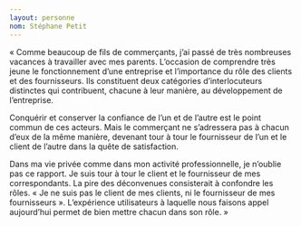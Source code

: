 ```yaml
---
layout: personne
nom: Stéphane Petit
---
```


« Comme beaucoup de fils de commerçants, j’ai passé de très nombreuses vacances à travailler avec mes parents. 
L’occasion de comprendre très jeune le fonctionnement d’une entreprise et l’importance du rôle des clients et des fournisseurs.
Ils constituent deux catégories d’interlocuteurs distinctes qui contribuent, chacune à leur manière, au développement de l’entreprise.

Conquérir et conserver la confiance de l’un et de l’autre est le point commun de ces acteurs. Mais le commerçant ne s’adressera pas à chacun d’eux de la même manière, devenant tour à tour le fournisseur de l’un et le client de l’autre dans la quête de satisfaction.

Dans ma vie privée comme dans mon activité professionnelle, je n’oublie pas ce rapport. Je suis tour à tour le client et le fournisseur de mes correspondants. La pire des déconvenues consisterait à confondre les rôles. « Je ne suis pas le client de mes clients, ni le fournisseur de mes fournisseurs ».
L’expérience utilisateurs à laquelle nous faisons appel aujourd’hui permet de bien mettre chacun dans son rôle. »
